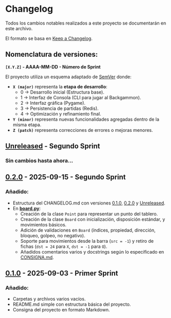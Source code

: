 # Changelog

Todos los cambios notables realizados a este proyecto se documentarán en este archivo.

El formato se basa en [Keep a Changelog](https://keepachangelog.com/en/1.1.0/).

## Nomenclatura de versiones:

**`[X.Y.Z]` - AAAA-MM-DD - Número de Sprint**

El proyecto utiliza un esquema adaptado de [SemVer](https://semver.org/) donde:
- **`X (major)`** representa la **etapa de desarrollo**:
    - 0 → Desarrollo inicial (Estructura base).
    - 1 → Interfaz de Consola (CLI para jugar al Backgammon).
    - 2 → Interfaz gráfica (Pygame).
    - 3 → Persistencia de partidas (Redis).
    - 4 → Optimización y refinamiento final.
- **`Y (minor)`** representa nuevas funcionalidades agregadas dentro de la misma etapa.
- **`Z (patch)`** representa correcciones de errores o mejoras menores.

## [Unreleased] - Segundo Sprint

### Sin cambios hasta ahora...

## [0.2.0] - 2025-09-15 - Segundo Sprint

### Añadido:

- Estructura del CHANGELOG.md con versiones [0.1.0], [0.2.0] y [Unreleased].
- En **[board.py]**:
    - Creación de la clase `Point` para representar un punto del tablero.
    - Creación de la clase `Board` con inicialización, disposición estándar, y movimientos básicos.
    - Adición de validaciones en `Board` (índices, propiedad, dirección, bloqueo, golpeo, no negativo).
    - Soporte para movimientos desde la barra (`src = -1`) y retiro de fichas (`dst = 24` para `X`, `dst = -1` para `O`).
    - Añadidos comentarios varios y docstrings según lo especificado en [CONSIGNA.md].

## [0.1.0] - 2025-09-03 - Primer Sprint

### Añadido:

- Carpetas y archivos varios vacíos.
- README.md simple con estructura básica del proyecto.
- Consigna del proyecto en formato Markdown.

[board.py]: https://github.com/um-computacion/computacion-2025-backgammon-EnzoAguirre04/blob/707edb196d262bd3792a01b9dcab59bba3312522/core/board.py
[CONSIGNA.md]: https://github.com/um-computacion/computacion-2025-backgammon-EnzoAguirre04/blob/707edb196d262bd3792a01b9dcab59bba3312522/docs/CONSIGNA.md

[Unreleased]: https://github.com/um-computacion/computacion-2025-backgammon-EnzoAguirre04/compare/v0.2.0...HEAD
[0.2.0]: https://github.com/um-computacion/computacion-2025-backgammon-EnzoAguirre04/compare/v0.1.0...v0.2.0
[0.1.0]: https://github.com/um-computacion/computacion-2025-backgammon-EnzoAguirre04/releases/tag/v0.1.0
